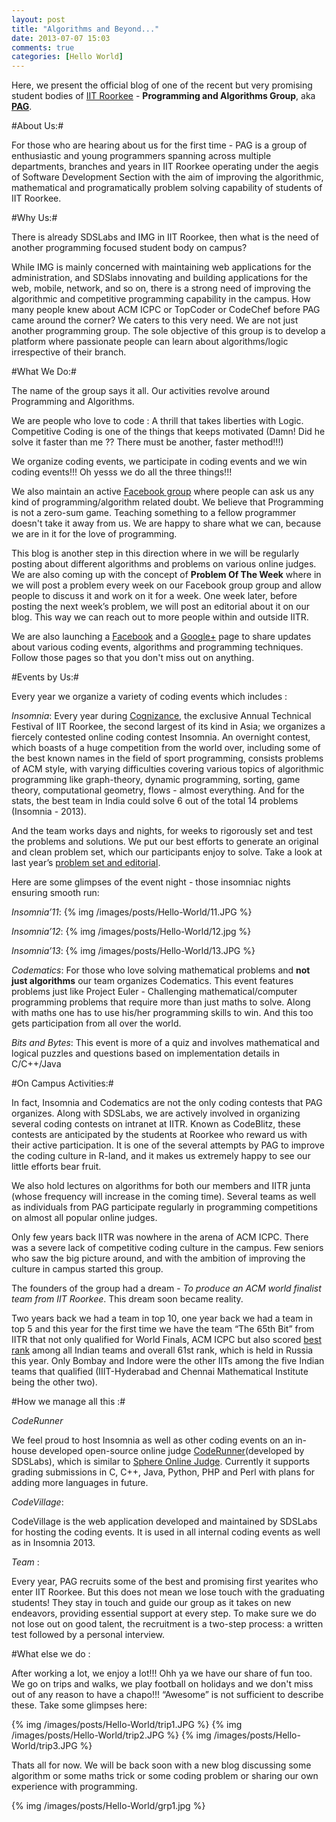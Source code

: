 ```yaml
---
layout: post
title: "Algorithms and Beyond..."
date: 2013-07-07 15:03
comments: true
categories: [Hello World] 
---
```


Here, we present the official blog of one of the recent but very promising student bodies of [IIT Roorkee](http://www.iitr.ac.in/) -  **Programming and Algorithms Group**, aka [**PAG**](http://facebook.com/sdspag).

#About Us:#

For those who are hearing about us for the first time - PAG is a group of enthusiastic and young programmers spanning across multiple departments, branches and years in IIT Roorkee operating under the aegis of Software Development Section with the aim of improving the algorithmic, mathematical and programatically problem solving capability of students of IIT Roorkee.

#Why Us:#

There is already SDSLabs and IMG in IIT Roorkee, then what is the need of another programming focused student body on campus?

While IMG is mainly concerned with maintaining web applications for the administration, and SDSlabs innovating and building applications for the web, mobile, network, and so on, there is a strong need of improving the algorithmic and competitive programming capability in the campus. How many people knew about ACM ICPC or TopCoder or CodeChef before PAG came around the corner?
We caters to this very need. We are not just another programming group. The sole objective of this group is to develop a platform where passionate people can learn about algorithms/logic irrespective of their branch.


#What We Do:#

The name of the group says it all. Our activities revolve around Programming and Algorithms.

We are people who love to code : A thrill that takes liberties with Logic. Competitive Coding is one of the things that keeps motivated (Damn! Did he solve it faster than me ?? There must be another, faster method!!!)

We organize coding events, we participate in coding events and we win coding events!!! Oh yesss we do all the three things!!!

We also maintain an active [Facebook group](https://www.facebook.com/groups/sdspag/) where people can ask us any kind of programming/algorithm related doubt.
 We believe that Programming is not a zero-sum game. Teaching something to a fellow programmer doesn't take it away from us. We are happy to share what we can, because we are in it for the love of programming. 

This blog is another step in this direction where in we will be regularly posting about different algorithms and problems on various online judges. We are also coming up with the concept of **Problem Of The Week** where in we will post a problem every week on our Facebook group group and allow people to discuss it and work on it for a week. One week later, before posting the next week’s problem, we will post an editorial about it on our blog. This way we can reach out to more people within and outside IITR.

We are also launching a [Facebook](http://facebook.com/sdspag) and a [Google+](https://plus.google.com/117727978834269911101) page to share updates about various coding events, algorithms and programming techniques. Follow those pages so that you don't miss out on anything.


#Events by Us:#

Every year we organize a variety of coding events which includes :  

*Insomnia*: Every year during [Cognizance](http://www.cognizance.org.in/), the exclusive Annual Technical Festival of IIT Roorkee, the second largest of its kind in Asia; we organizes a fiercely contested online coding contest Insomnia. An overnight contest, which boasts of a huge competition from the world over, including some of the best known names in the field of sport programming, consists problems of ACM style, with varying difficulties covering various topics of algorithmic programming like graph-theory, dynamic programming, sorting, game theory, computational geometry, flows - almost everything. And for the stats, the best team in India could solve 6 out of the total 14 problems (Insomnia - 2013).

And the team works days and nights, for weeks to rigorously set and test the problems and solutions. We put our best efforts to generate an original and clean problem set, which our participants enjoy to solve. Take a look at last year’s [problem set and editorial](http://ge.tt/5gEcv6l?c).



Here are some glimpses of the event night - those insomniac nights ensuring smooth run:


*Insomnia’11*: 
{% img /images/posts/Hello-World/11.JPG %}


*Insomnia’12*:
{% img /images/posts/Hello-World/12.jpg %}


*Insomnia’13*:
{% img /images/posts/Hello-World/13.JPG %}


*Codematics*: For those who love solving mathematical problems and **not just algorithms** our team organizes Codematics. This event features problems just like Project Euler - Challenging mathematical/computer programming problems that  require more than just maths to solve. Along with maths one has to use his/her programming skills to win. And this too gets participation from all over the world.


*Bits and Bytes*: This event is more of a quiz and involves mathematical and logical puzzles and questions based on implementation details in C/C++/Java


#On Campus Activities:#

In fact, Insomnia and Codematics are not the only coding contests that PAG organizes. Along with SDSLabs, we are actively involved in organizing several coding contests on intranet at IITR. Known as CodeBlitz, these contests are anticipated by the students at Roorkee who reward us with their active participation. It is one of the several attempts by PAG to improve the coding culture in R-land, and it makes us extremely happy to see our little efforts bear fruit. 

We also hold lectures on algorithms for both our members and IITR junta (whose frequency will increase in the coming time). Several teams as well as individuals from PAG participate regularly in programming competitions on almost all popular online judges.

Only few years back IITR was nowhere in the arena of ACM ICPC. There was a severe lack of competitive coding culture in the campus. Few seniors who saw the big picture around, and  with the ambition of improving the culture in campus started this group. 

The founders of the group had a dream - *To produce an ACM world finalist team from IIT Roorkee*. This dream soon became reality.

Two years back we had a team in top 10, one year back we had a team in top 5 and this year for the first time we have the team “The 65th Bit” from IITR that not only qualified for World Finals, ACM ICPC but also scored [best rank](http://ahmed-aly.com/ICPC.jsp) among all Indian teams and overall 61st rank, which is held in Russia this year. Only Bombay and Indore were the other IITs among the five Indian teams that qualified (IIIT-Hyderabad and Chennai Mathematical Institute being the other two).


#How we manage all this :#

*CodeRunner*

We feel proud to host Insomnia as well as other coding events on an in-house developed open-source online judge [CodeRunner](https://github.com/shashankkumar/CodeRunner)(developed by SDSLabs), which is similar to [Sphere Online Judge](http://spoj.pl). Currently it supports grading submissions in C, C++, Java, Python,  PHP and Perl with plans for adding more  languages in future.

*CodeVillage*:

 CodeVillage is the web application developed and maintained by SDSLabs for hosting the coding events. It is used in all internal coding events as well as in Insomnia 2013.


*Team* : 

Every year, PAG recruits some of the best and promising first yearites who enter IIT Roorkee. But this does not mean we lose touch with the graduating students! They stay in touch and guide our group as it takes on new endeavors, providing essential support at every step. To make sure we do not lose out on good talent, the recruitment is a two-step process: a written test followed by a personal interview.



#What else we do :

After working a lot, we enjoy a lot!!! Ohh ya we have our share of fun too. We go on trips and walks, we play football on holidays and we don't miss out of any reason to have a chapo!!! “Awesome” is not sufficient to describe these. Take some glimpses here:

{% img /images/posts/Hello-World/trip1.JPG %}
{% img /images/posts/Hello-World/trip2.JPG %}
{% img /images/posts/Hello-World/trip3.JPG %}

Thats all for now. We will be back soon with a new blog discussing some algorithm or some maths trick  or some coding problem or sharing our own experience with programming. 

{% img /images/posts/Hello-World/grp1.jpg %}
